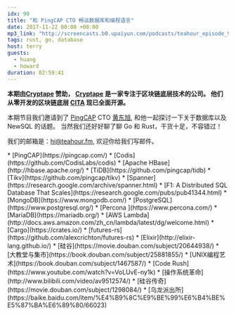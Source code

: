 ```yaml
---
idx: 90
title: "和 PingCAP CTO 畅谈数据库和编程语言"
date: 2017-11-22 00:00 +08:00
mp3_link: "http://screencasts.b0.upaiyun.com/podcasts/teahour_episode_90.mp3"
tags: rust, go, database
host: terry
guests:
  - huang
  - howard
duration: 02:59:41
---
```


**本期由[Cryptape](https://www.cryptape.com) 赞助， [Cryptape](https://www.cryptape.com) 是一家专注于区块链底层技术的公司。 他们从零开发的区块链底层 [CITA](https://github.com/cryptape/cita) 现已全面开源。**

本期节目我们邀请到了 [PingCAP](https://pingcap.com/) CTO [黄东旭](https://twitter.com/c4pt0r), 和他一起探讨一下关于数据库以及 NewSQL 的话题。 当然我们还好好聊了聊 Go 和 Rust，干货十足，不容错过！

我们的邮箱是：hi@teahour.fm, 欢迎你给我们写邮件。

<section class="notes" markdown="1">
* [PingCAP](https://pingcap.com/)
* [Codis](https://github.com/CodisLabs/codis)
* [Apache HBase](http://hbase.apache.org/)
* [TiDB](https://github.com/pingcap/tidb)
* [Tikv](https://github.com/pingcap/tikv)
* [Spanner](https://research.google.com/archive/spanner.html)
* [F1: A Distributed SQL Database That Scales](https://research.google.com/pubs/pub41344.html)
* [MongoDB](https://www.mongodb.com/)
* [PostgreSQL](https://www.postgresql.org/)
* [Percona ](https://www.percona.com/)
* [MariaDB](https://mariadb.org/)
* [AWS Lambda](http://docs.aws.amazon.com/zh_cn/lambda/latest/dg/welcome.html)
* [Cargo](https://crates.io/)
* [futures-rs](https://github.com/alexcrichton/futures-rs)
* [Elixir](http://elixir-lang.github.io/)
* [硅谷](https://movie.douban.com/subject/20644938/)
* [大教堂与集市](https://book.douban.com/subject/25881855/)
* [UNIX编程艺术](https://book.douban.com/subject/1467587/)
* [Code Rush](https://www.youtube.com/watch?v=VoLUvE-ny1k)
* [操作系统革命](http://www.bilibili.com/video/av9512574/)
* [硅谷传奇](https://movie.douban.com/subject/1298084/)
* [乌龙派出所](https://baike.baidu.com/item/%E4%B9%8C%E9%BE%99%E6%B4%BE%E5%87%BA%E6%89%80/66023)
</section>

